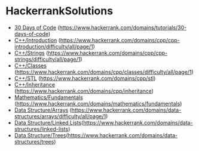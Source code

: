 # HackerrankSolutions
- [30 Days of Code](https://github.com/yuhansi/HackerrankSolutions/tree/master/30%20Days%20of%20Code) (https://www.hackerrank.com/domains/tutorials/30-days-of-code)
- [C++/Introduction](https://github.com/yuhansi/HackerrankSolutions/tree/master/C%2B%2B/Introduction) (https://www.hackerrank.com/domains/cpp/cpp-introduction/difficulty/all/page/1)
- [C++/Strings](https://github.com/yuhansi/HackerrankSolutions/tree/master/C%2B%2B/Strings) (https://www.hackerrank.com/domains/cpp/cpp-strings/difficulty/all/page/1)
- [C++/Classes](https://github.com/yuhansi/HackerrankSolutions/tree/master/C%2B%2B/Classes) (https://www.hackerrank.com/domains/cpp/classes/difficulty/all/page/1)
- [C++/STL](https://github.com/yuhansi/HackerrankSolutions/tree/master/C%2B%2B/STL) (https://www.hackerrank.com/domains/cpp/stl)
- [C++/Inheritance](https://github.com/yuhansi/HackerrankSolutions/tree/master/C%2B%2B/Inheritance) (https://www.hackerrank.com/domains/cpp/inheritance)
- [Mathematics/Fundamentals](https://github.com/yuhansi/HackerrankSolutions/tree/master/Mathematics/Fundamentals) (https://www.hackerrank.com/domains/mathematics/fundamentals)
- [Data Structure/Arrays](https://github.com/yuhansi/HackerrankSolutions/tree/master/Data%20Structures/Arrays) (https://www.hackerrank.com/domains/data-structures/arrays/difficulty/all/page/1)
- [Data Structure/Linked Lists](https://github.com/yuhansi/HackerrankSolutions/tree/master/Data%20Structures/Linked%20Lists)(https://www.hackerrank.com/domains/data-structures/linked-lists)
- [Data Structure/Trees](https://github.com/yuhansi/HackerrankSolutions/tree/master/Data%20Structures/Trees)(https://www.hackerrank.com/domains/data-structures/trees)
